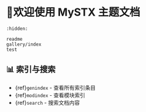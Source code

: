 # 📖欢迎使用 MySTX 主题文档

```{toctree}
:hidden:

readme
gallery/index
test
```

## 📊 索引与搜索

* {ref}`genindex` - 查看所有索引条目
* {ref}`modindex` - 查看模块索引
* {ref}`search` - 搜索文档内容
